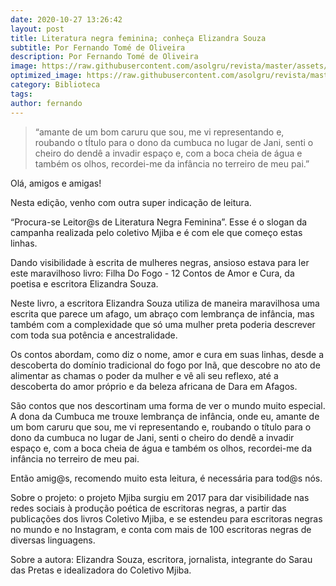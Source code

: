 ```yaml
---
date: 2020-10-27 13:26:42
layout: post
title: Literatura negra feminina; conheça Elizandra Souza
subtitle: Por Fernando Tomé de Oliveira
description: Por Fernando Tomé de Oliveira
image: https://raw.githubusercontent.com/asolgru/revista/master/assets/img/outros/ed2/bibliotecaed2.png
optimized_image: https://raw.githubusercontent.com/asolgru/revista/master/assets/img/outros/ed2/bibliotecaed2.png
category: Biblioteca
tags:
author: fernando
---
```


>“amante de um bom caruru que sou, me vi representando e, roubando o tÍtulo para o dono da cumbuca no lugar de Jani, senti o cheiro do dendê a invadir espaço e, com a boca cheia de água e também os olhos, recordei-me da infância no terreiro de meu pai.”

Olá, amigos e amigas! 

Nesta edição, venho com outra super indicação de leitura.

“Procura-se Leitor@s de Literatura Negra Feminina”. Esse é o slogan da campanha realizada pelo coletivo Mjiba e é com ele que começo estas linhas.

Dando visibilidade à escrita de mulheres negras, ansioso estava para ler este maravilhoso livro: Filha Do Fogo - 12 Contos de Amor e Cura, da poetisa e escritora Elizandra Souza.

Neste livro, a escritora Elizandra Souza utiliza de maneira maravilhosa uma escrita que parece um afago, um abraço com lembrança de infância, mas também com a complexidade que só uma mulher preta poderia descrever com toda sua potência e ancestralidade.

Os contos abordam, como diz o nome, amor e cura em suas linhas, desde a descoberta do domínio tradicional do fogo por Inã, que descobre no ato de alimentar as chamas o poder da mulher e vê ali seu reflexo, até a descoberta do amor próprio e da beleza africana de Dara em Afagos.

São contos que nos descortinam uma forma de ver o mundo muito especial. A dona da Cumbuca me trouxe lembrança de infância, onde eu, amante de um bom caruru que sou, me vi representando e, roubando o título para o dono da cumbuca no lugar de Jani, senti o cheiro do dendê a invadir espaço e, com a boca cheia de água e também os olhos, recordei-me da infância no terreiro de meu pai.

Então amig@s, recomendo muito esta leitura, é necessária para tod@s nós.


Sobre o projeto: o projeto Mjiba surgiu em 2017 para dar visibilidade nas redes sociais à produção poética de escritoras negras, a partir das publicações dos livros Coletivo Mjiba, e se estendeu para escritoras negras no mundo e no Instagram, e conta com mais de 100 escritoras negras de diversas linguagens.

Sobre a autora: Elizandra Souza, escritora, jornalista, integrante do Sarau das Pretas e idealizadora do Coletivo Mjiba.
